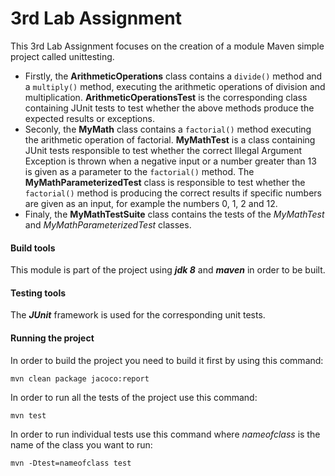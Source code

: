 # 3rd Lab Assignment #

This 3rd Lab Assignment focuses on the creation of a module Maven simple project called unittesting. 

* Firstly, the **ArithmeticOperations** class contains a `divide()` method and a `multiply()` method, executing the arithmetic operations of division and multiplication. **ArithmeticOperationsTest** is the corresponding class containing JUnit tests to test whether the above methods produce the expected results or exceptions.
* Seconly, the **MyMath** class contains a `factorial()` method executing the arithmetic operation of factorial. **MyMathTest** is a class containing JUnit tests responsible to test whether the correct Illegal Argument Exception is thrown when a negative input or a number greater than 13 is given as a parameter to the `factorial()` method. The **MyMathParameterizedTest** class is responsible to test whether the `factorial()` method is producing the correct results if specific numbers are given as an input, for example the numbers 0, 1, 2 and 12.  
* Finaly, the **MyMathTestSuite** class contains the tests of the *MyMathTest* and *MyMathParameterizedTest* classes. 

#### Build tools 
This module is part of the project using ***jdk 8*** and ***maven*** in order to be built.

#### Testing tools 
The ***JUnit*** framework is used for the corresponding unit tests.

#### Running the project 
In order to build the project you need to build it first by using this command: 
```
mvn clean package jacoco:report
```
In order to run all the tests of the project use this command:
```
mvn test
```
In order to run individual tests use this command where *nameofclass* is the name of the class you want to run:
```
mvn -Dtest=nameofclass test
```
